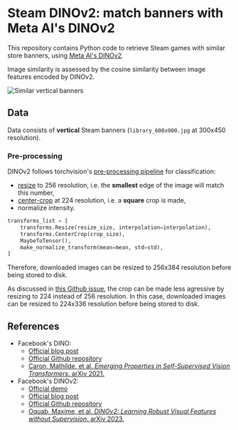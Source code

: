 # Steam DINOv2: match banners with Meta AI's DINOv2

This repository contains Python code to retrieve Steam games with similar store banners, using [Meta AI's DINOv2][fb-dinov2-demo].

Image similarity is assessed by the cosine similarity between image features encoded by DINOv2.

![Similar vertical banners][wiki-cover]

## Data

Data consists of **vertical** Steam banners (`library_600x900.jpg` at 300x450 resolution).

### Pre-processing

DINOv2 follows torchvision's [pre-processing pipeline][dinov2-pre-process] for classification:
- [resize][resize] to 256 resolution, i.e. the **smallest** edge of the image will match this number,
- [center-crop][centercrop] at 224 resolution, i.e. a **square** crop is made,
- normalize intensity.

```python
transforms_list = [
    transforms.Resize(resize_size, interpolation=interpolation),
    transforms.CenterCrop(crop_size),
    MaybeToTensor(),
    make_normalize_transform(mean=mean, std=std),
]
```

Therefore, downloaded images can be resized to 256x384 resolution before being stored to disk.

As discussed in [this Github issue][dinov2-pre-process-issue], the crop can be made less agressive by resizing to 224 instead of 256 resolution.
In this case, downloaded images can be resized to 224x336 resolution before being stored to disk.

## References

-   Facebook's DINO:
    - [Official blog post][fb-dino-blog]
    - [Official Github repository][fb-dino-code]
    - [Caron, Mathilde, et al. *Emerging Properties in Self-Supervised Vision Transformers*. arXiv 2021.][fb-dino-paper] 
-   Facebook's DINOv2:
    - [Official demo][fb-dinov2-demo]
    - [Official blog post][fb-dinov2-blog]
    - [Official Github repository][fb-dinov2-code]
    - [Oquab, Maxime, et al. *DINOv2: Learning Robust Visual Features without Supervision*. arXiv 2023.][fb-dinov2-paper] 

<!-- Definitions -->

[wiki-cover]: <https://github.com/woctezuma/steam-DINOv2/wiki/img/illustration.jpg>

[dinov2-pre-process]: <https://github.com/facebookresearch/dinov2/blob/f8969297dbe53373b4041bf47d997a8dcc8d2077/dinov2/data/transforms.py#L86-L91>

[fb-dino-blog]: <https://ai.facebook.com/blog/dino-paws-computer-vision-with-self-supervised-transformers-and-10x-more-efficient-training>
[fb-dino-code]: <https://github.com/facebookresearch/dino>
[fb-dino-paper]: <https://arxiv.org/abs/2104.14294>

[fb-dinov2-demo]: <https://dinov2.metademolab.com/>
[fb-dinov2-blog]: <https://ai.facebook.com/blog/dino-v2-computer-vision-self-supervised-learning/>
[fb-dinov2-code]: <https://github.com/facebookresearch/dinov2>
[fb-dinov2-paper]: <https://arxiv.org/abs/2304.07193>

[resize]: <https://pytorch.org/vision/main/generated/torchvision.transforms.Resize.html>
[centercrop]: <https://pytorch.org/vision/main/generated/torchvision.transforms.CenterCrop.html>
[dinov2-pre-process-issue]: <https://github.com/facebookresearch/dinov2/issues/86#issuecomment-1537198785>

[colab-badge]: <https://colab.research.google.com/assets/colab-badge.svg>
